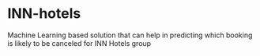 # INN-hotels
Machine Learning based solution that can help in predicting which booking is likely to be canceled for INN Hotels group
